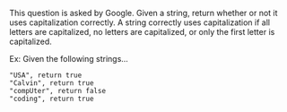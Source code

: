 This question is asked by Google. Given a string, return whether or not it uses capitalization correctly. A string correctly uses capitalization if all letters are capitalized, no letters are capitalized, or only the first letter is capitalized.

Ex: Given the following strings...

```
"USA", return true
"Calvin", return true
"compUter", return false
"coding", return true
```
